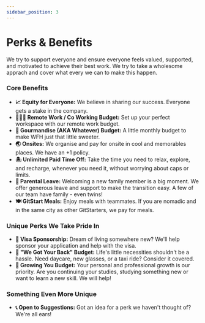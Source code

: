 ```yaml
---
sidebar_position: 3
---
```


# Perks & Benefits

We try to support everyone and ensure everyone feels valued, supported, and motivated to achieve their best work. We try to take a wholesome apprach and cover what every we can to make this happen.

### Core Benefits
- **📈 Equity for Everyone:** We believe in sharing our success. Everyone gets a stake in the company.
- **🧑🏻‍💻 Remote Work / Co Working Budget:** Set up your perfect workspace with our remote work budget.
- **🥐 Gourmandise (AKA Whatever) Budget:** A little monthly budget to make WFH just that little sweeter.
- **🌏 Onsites:** We organise and pay for onsite in cool and memorables places. We have an +1 policy.
- **🏝 Unlimited Paid Time Off:** Take the time you need to relax, explore, and recharge, whenever you need it, without worrying about caps or limits.
- **🐣 Parental Leave:** Welcoming a new family member is a big moment. We offer generous leave and support to make the transition easy. A few of our team have family - even twins!
- **🍽 GitStart Meals:** Enjoy meals with teammates. If you are nomadic and in the same city as other GitStarters, we pay for meals.

### Unique Perks We Take Pride In
- **🛂 Visa Sponsorship:** Dream of living somewhere new? We'll help sponsor your application and help with the visa.
- **👋 "We Got Your Back" Budget:** Life's little necessities shouldn't be a hassle. Need daycare, new glasses, or a taxi ride? Consider it covered.
- **🌱 Growing You Budget:** Your personal and professional growth is our priority. Are you continuing your studies, studying something new or want to learn a new skill. We will help!

### Something Even More Unique
- **📞 Open to Suggestions:** Got an idea for a perk we haven't thought of? We're all ears!
